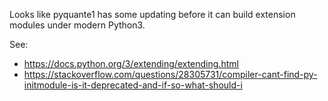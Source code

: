 Looks like pyquante1 has some updating before it can build extension modules under modern Python3.

See:
- https://docs.python.org/3/extending/extending.html
- https://stackoverflow.com/questions/28305731/compiler-cant-find-py-initmodule-is-it-deprecated-and-if-so-what-should-i
